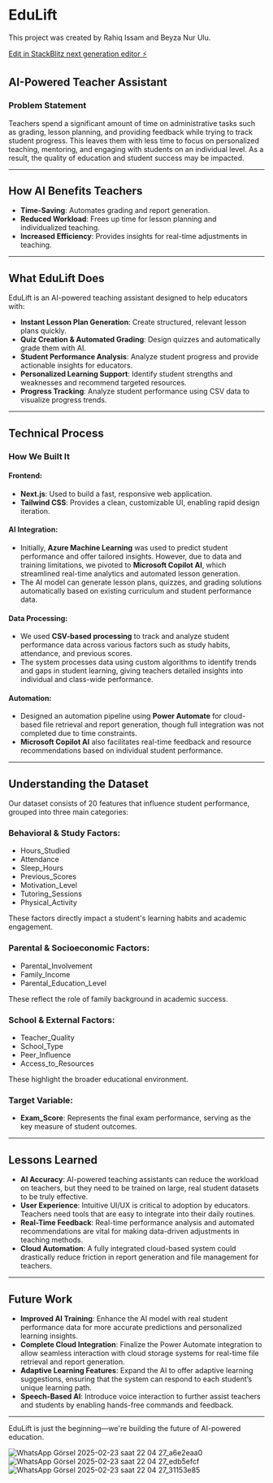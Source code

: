 # EduLift

This project was created by Rahiq Issam and Beyza Nur Ulu.

[Edit in StackBlitz next generation editor ⚡️](https://stackblitz.com/~/github.com/RayIssam/EduLift)

## AI-Powered Teacher Assistant

### Problem Statement
Teachers spend a significant amount of time on administrative tasks such as grading, lesson planning, and providing feedback while trying to track student progress. This leaves them with less time to focus on personalized teaching, mentoring, and engaging with students on an individual level. As a result, the quality of education and student success may be impacted.

---

## How AI Benefits Teachers
- **Time-Saving**: Automates grading and report generation.
- **Reduced Workload**: Frees up time for lesson planning and individualized teaching.
- **Increased Efficiency**: Provides insights for real-time adjustments in teaching.

---

## What EduLift Does
EduLift is an AI-powered teaching assistant designed to help educators with:

- **Instant Lesson Plan Generation**: Create structured, relevant lesson plans quickly.
- **Quiz Creation & Automated Grading**: Design quizzes and automatically grade them with AI.
- **Student Performance Analysis**: Analyze student progress and provide actionable insights for educators.
- **Personalized Learning Support**: Identify student strengths and weaknesses and recommend targeted resources.
- **Progress Tracking**: Analyze student performance using CSV data to visualize progress trends.

---

## Technical Process

### How We Built It

#### Frontend:
- **Next.js**: Used to build a fast, responsive web application.
- **Tailwind CSS**: Provides a clean, customizable UI, enabling rapid design iteration.

#### AI Integration:
- Initially, **Azure Machine Learning** was used to predict student performance and offer tailored insights. However, due to data and training limitations, we pivoted to **Microsoft Copilot AI**, which streamlined real-time analytics and automated lesson generation.
- The AI model can generate lesson plans, quizzes, and grading solutions automatically based on existing curriculum and student performance data.

#### Data Processing:
- We used **CSV-based processing** to track and analyze student performance data across various factors such as study habits, attendance, and previous scores.
- The system processes data using custom algorithms to identify trends and gaps in student learning, giving teachers detailed insights into individual and class-wide performance.

#### Automation:
- Designed an automation pipeline using **Power Automate** for cloud-based file retrieval and report generation, though full integration was not completed due to time constraints.
- **Microsoft Copilot AI** also facilitates real-time feedback and resource recommendations based on individual student performance.

---

## Understanding the Dataset

Our dataset consists of 20 features that influence student performance, grouped into three main categories:

### Behavioral & Study Factors:
- Hours_Studied
- Attendance
- Sleep_Hours
- Previous_Scores
- Motivation_Level
- Tutoring_Sessions
- Physical_Activity

These factors directly impact a student's learning habits and academic engagement.

### Parental & Socioeconomic Factors:
- Parental_Involvement
- Family_Income
- Parental_Education_Level

These reflect the role of family background in academic success.

### School & External Factors:
- Teacher_Quality
- School_Type
- Peer_Influence
- Access_to_Resources

These highlight the broader educational environment.

### Target Variable:
- **Exam_Score**: Represents the final exam performance, serving as the key measure of student outcomes.

---

## Lessons Learned
- **AI Accuracy**: AI-powered teaching assistants can reduce the workload on teachers, but they need to be trained on large, real student datasets to be truly effective.
- **User Experience**: Intuitive UI/UX is critical to adoption by educators. Teachers need tools that are easy to integrate into their daily routines.
- **Real-Time Feedback**: Real-time performance analysis and automated recommendations are vital for making data-driven adjustments in teaching methods.
- **Cloud Automation**: A fully integrated cloud-based system could drastically reduce friction in report generation and file management for teachers.

---

## Future Work
- **Improved AI Training**: Enhance the AI model with real student performance data for more accurate predictions and personalized learning insights.
- **Complete Cloud Integration**: Finalize the Power Automate integration to allow seamless interaction with cloud storage systems for real-time file retrieval and report generation.
- **Adaptive Learning Features**: Expand the AI to offer adaptive learning suggestions, ensuring that the system can respond to each student’s unique learning path.
- **Speech-Based AI**: Introduce voice interaction to further assist teachers and students by enabling hands-free commands and feedback.

---

EduLift is just the beginning—we're building the future of AI-powered education.



![WhatsApp Görsel 2025-02-23 saat 22 04 27_a6e2eaa0](https://github.com/user-attachments/assets/eeb5c67b-b8e2-401e-97e3-a5d816fbd3e0)
![WhatsApp Görsel 2025-02-23 saat 22 04 27_edb5efcf](https://github.com/user-attachments/assets/608c2578-1545-4a77-9026-6b5dbfc3ed36)
![WhatsApp Görsel 2025-02-23 saat 22 04 27_31153e85](https://github.com/user-attachments/assets/d4d1e9c5-4b95-40ba-b78b-5cf641d92c80)
